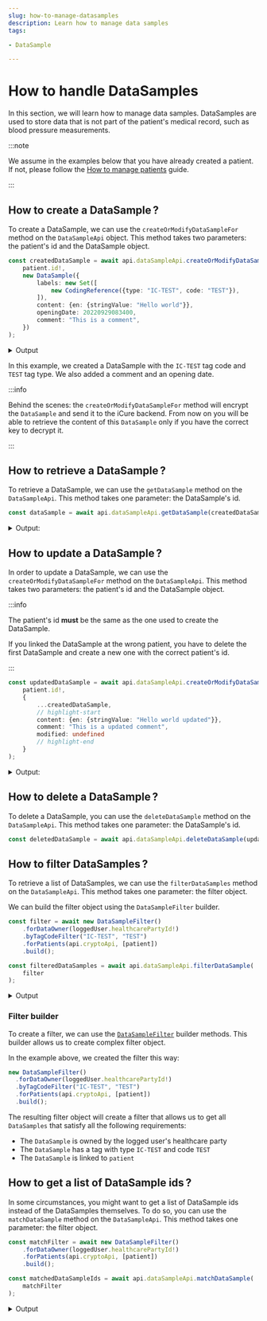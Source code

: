 ```yaml
---
slug: how-to-manage-datasamples
description: Learn how to manage data samples
tags:

- DataSample

---
```


# How to handle DataSamples

In this section, we will learn how to manage data samples. DataSamples are used to store data that is not part of the
patient's medical record, such as blood pressure measurements.

:::note

We assume in the examples below that you have already created a patient. If not, please follow
the [How to manage patients](/sdks/how-to/how-to-manage-patients) guide.

:::

## How to create a DataSample&#8239;?

To create a DataSample, we can use the `createOrModifyDataSampleFor` method on the `DataSampleApi` object. This method
takes two parameters: the patient's id and the DataSample object.

<!-- file://code-samples/how-to/datasamples/index.mts snippet:create a dataSample-->
```typescript
const createdDataSample = await api.dataSampleApi.createOrModifyDataSampleFor(
	patient.id!,
	new DataSample({
		labels: new Set([
			new CodingReference({type: "IC-TEST", code: "TEST"}),
		]),
		content: {en: {stringValue: "Hello world"}},
		openingDate: 20220929083400,
		comment: "This is a comment",
	})
);
```

<details>
    <summary>Output</summary>

```json
{
  "id": "1a9b7f64-2dc1-4436-af21-087167f700e3",
  "identifier": [],
  "content": {
    "en": {
      "stringValue": "Hello world"
    }
  },
  "qualifiedLinks": {},
  "codes": {},
  "labels": {},
  "batchId": "3d1fa254-eaf6-4515-a719-7c5c0a63efae",
  "healthcareElementIds": {},
  "canvasesIds": {},
  "index": 0,
  "valueDate": 20220929115108,
  "openingDate": 20220929083400,
  "created": 1664452268208,
  "modified": 1664452268208,
  "author": "b36fa6cb-d7a8-40f0-bcf6-af6ce0decb78",
  "responsible": "ab623d88-baed-40b9-91b7-ab26e9a08db5",
  "comment": "This is a comment",
  "systemMetaData": {
    "secretForeignKeys": [],
    "cryptedForeignKeys": {},
    "delegations": {},
    "encryptionKeys": {}
  }
}
```

</details>

In this example, we created a DataSample with the `IC-TEST` tag code and `TEST` tag type. We also added a comment and an
opening date.

:::info

Behind the scenes: the `createOrModifyDataSampleFor` method will encrypt the `DataSample` and send it to the iCure backend. From now on you will be able to retrieve the content of this `DataSample` only if you have the correct key to decrypt it.

:::

## How to retrieve a DataSample&#8239;?

To retrieve a DataSample, we can use the `getDataSample` method on the `DataSampleApi`. This method takes one
parameter: the DataSample's id.

<!-- file://code-samples/how-to/datasamples/index.mts snippet:get a dataSample-->
```typescript
const dataSample = await api.dataSampleApi.getDataSample(createdDataSample.id!)
```

<details>
	<summary>Output:</summary>

```json
{
  "id": "1a9b7f64-2dc1-4436-af21-087167f700e3",
  "identifier": [],
  "content": {
    "en": {
      "stringValue": "Hello world"
    }
  },
  "qualifiedLinks": {},
  "codes": {},
  "labels": {},
  "batchId": "3d1fa254-eaf6-4515-a719-7c5c0a63efae",
  "healthcareElementIds": {},
  "canvasesIds": {},
  "index": 0,
  "valueDate": 20220929115108,
  "openingDate": 20220929083400,
  "created": 1664452268208,
  "modified": 1664452268208,
  "author": "b36fa6cb-d7a8-40f0-bcf6-af6ce0decb78",
  "responsible": "ab623d88-baed-40b9-91b7-ab26e9a08db5",
  "comment": "This is a comment",
  "systemMetaData": {
    "secretForeignKeys": [
      "694592d4-7af1-4295-bf52-de8d5c8d5a73"
    ],
    "cryptedForeignKeys": {
      "ab623d88-baed-40b9-91b7-ab26e9a08db5": {}
    },
    "delegations": {
      "ab623d88-baed-40b9-91b7-ab26e9a08db5": {}
    },
    "encryptionKeys": {
      "ab623d88-baed-40b9-91b7-ab26e9a08db5": {}
    }
  }
}
```

</details>

## How to update a DataSample&#8239;?

In order to update a DataSample, we can use the `createOrModifyDataSampleFor` method on the `DataSampleApi`. This method takes two parameters: the patient's id and the DataSample object. 

:::info

The patient's id **must** be the same as the one used to create the DataSample.

If you linked the DataSample at the wrong patient, you have to delete the first DataSample and create a new one with the correct patient's id.

:::

<!-- file://code-samples/how-to/datasamples/index.mts snippet:update a dataSample-->
```typescript
const updatedDataSample = await api.dataSampleApi.createOrModifyDataSampleFor(
	patient.id!,
	{
		...createdDataSample,
		// highlight-start
		content: {en: {stringValue: "Hello world updated"}},
		comment: "This is a updated comment",
		modified: undefined
		// highlight-end
	}
);
```

<details>
    <summary>Output:</summary>

```json
{
  "id": "1a9b7f64-2dc1-4436-af21-087167f700e3",
  "identifier": [],
  "content": {
    "en": {
      "stringValue": "Hello world updated"
    }
  },
  "qualifiedLinks": {},
  "codes": {},
  "labels": {},
  "batchId": "3d1fa254-eaf6-4515-a719-7c5c0a63efae",
  "healthcareElementIds": {},
  "canvasesIds": {},
  "index": 0,
  "valueDate": 20220929115108,
  "openingDate": 20220929083400,
  "created": 1664452268208,
  "modified": 1664452269234,
  "author": "b36fa6cb-d7a8-40f0-bcf6-af6ce0decb78",
  "responsible": "ab623d88-baed-40b9-91b7-ab26e9a08db5",
  "comment": "This is a updated comment",
  "systemMetaData": {
    "secretForeignKeys": [],
    "cryptedForeignKeys": {},
    "delegations": {},
    "encryptionKeys": {}
  }
}
```

</details>

## How to delete a DataSample&#8239;?

To delete a DataSample, you can use the `deleteDataSample` method on the `DataSampleApi`. This method takes one parameter: the DataSample's id.

<!-- file://code-samples/how-to/datasamples/index.mts snippet:delete a dataSample-->
```typescript
const deletedDataSample = await api.dataSampleApi.deleteDataSample(updatedDataSample.id!)
```

## How to filter DataSamples&#8239;?

To retrieve a list of DataSamples, we can use the `filterDataSamples` method on the `DataSampleApi`. This method takes one parameter: the filter object.

We can build the filter object using the `DataSampleFilter` builder.

<!-- file://code-samples/how-to/datasamples/index.mts snippet:get a list of dataSamples-->
```typescript
const filter = await new DataSampleFilter()
	.forDataOwner(loggedUser.healthcarePartyId!)
	.byTagCodeFilter("IC-TEST", "TEST")
	.forPatients(api.cryptoApi, [patient])
	.build();

const filteredDataSamples = await api.dataSampleApi.filterDataSample(
	filter
);
```

<details>
    <summary>Output</summary>

```json
{
  "pageSize": 1,
  "totalSize": 1,
  "rows": [
    {
      "id": "1a9b7f64-2dc1-4436-af21-087167f700e3",
      "identifier": [],
      "content": {
        "en": {
          "stringValue": "Hello world updated"
        }
      },
      "qualifiedLinks": {},
      "codes": {},
      "labels": {},
      "batchId": "3d1fa254-eaf6-4515-a719-7c5c0a63efae",
      "healthcareElementIds": {},
      "canvasesIds": {},
      "index": 0,
      "valueDate": 20220929115108,
      "openingDate": 20220929083400,
      "created": 1664452268208,
      "modified": 1664452269234,
      "author": "b36fa6cb-d7a8-40f0-bcf6-af6ce0decb78",
      "responsible": "ab623d88-baed-40b9-91b7-ab26e9a08db5",
      "comment": "This is a updated comment",
      "systemMetaData": {
        "secretForeignKeys": [
          "694592d4-7af1-4295-bf52-de8d5c8d5a73"
        ],
        "cryptedForeignKeys": {
          "ab623d88-baed-40b9-91b7-ab26e9a08db5": {}
        },
        "delegations": {
          "ab623d88-baed-40b9-91b7-ab26e9a08db5": {}
        },
        "encryptionKeys": {
          "ab623d88-baed-40b9-91b7-ab26e9a08db5": {}
        }
      }
    }
  ],
  "nextKeyPair": {}
}
```

</details>

### Filter builder

To create a filter, we can use the [`DataSampleFilter`](/sdks/references/classes/DataSampleFilter#methods-1) builder methods. This builder allows us to create complex filter object.

In the example above, we created the filter this way:

<!-- file://code-samples/how-to/datasamples/index.mts snippet:filter builder-->
```typescript
new DataSampleFilter()
  .forDataOwner(loggedUser.healthcarePartyId!)
  .byTagCodeFilter("IC-TEST", "TEST")
  .forPatients(api.cryptoApi, [patient])
  .build();
```

The resulting filter object will create a filter that allows us to get all `DataSamples` that satisfy all the following requirements:

- The `DataSample` is owned by the logged user's healthcare party
- The `DataSample` has a tag with type `IC-TEST` and code `TEST`
- The `DataSample` is linked to `patient`

## How to get a list of DataSample ids&#8239;?

In some circumstances, you might want to get a list of DataSample ids instead of the DataSamples themselves. To do so, you can use the `matchDataSample` method on the `DataSampleApi`. This method takes one parameter: the filter object.

<!-- file://code-samples/how-to/datasamples/index.mts snippet:get a list of dataSamples ids-->
```typescript
const matchFilter = await new DataSampleFilter()
	.forDataOwner(loggedUser.healthcarePartyId!)
	.forPatients(api.cryptoApi, [patient])
	.build();

const matchedDataSampleIds = await api.dataSampleApi.matchDataSample(
	matchFilter
);
```

<details>
    <summary>Output</summary>

```json
[
  "1a9b7f64-2dc1-4436-af21-087167f700e3"
]
```

</details>






























